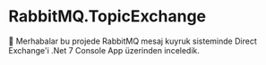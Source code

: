 # RabbitMQ.TopicExchange
 🐰 Merhabalar bu projede RabbitMQ mesaj kuyruk sisteminde Direct Exchange'i .Net 7 Console App üzerinden inceledik.

